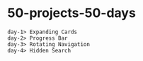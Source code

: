 # 50-projects-50-days
`day-1> Expanding Cards` <br/>
`day-2> Progress Bar` <br/>
`day-3> Rotating Navigation` <br/>
`day-4> Hidden Search` <br/>
